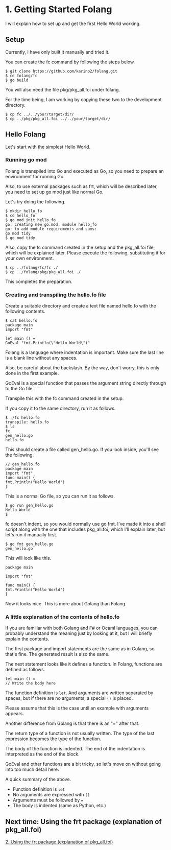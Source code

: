 # 1. Getting Started Folang

I will explain how to set up and get the first Hello World working.

## Setup

Currently, I have only built it manually and tried it.

You can create the fc command by following the steps below.

```
$ git clone https://github.com/karino2/folang.git
$ cd folang/fc
$ go build
```

You will also need the file pkg/pkg_all.foi under folang.

For the time being, I am working by copying these two to the development directory.

```
$ cp fc ../../your/target/dir/
$ cp ../pkg/pkg_all.foi ../../your/target/dir/
```

## Hello Folang

Let's start with the simplest Hello World.

### Running go mod

Folang is transpiled into Go and executed as Go, so you need to prepare an environment for running Go.

Also, to use external packages such as frt, which will be described later, you need to set up go mod just like normal Go.

Let's try doing the following.

```
$ mkdir hello_fo
$ cd hello_fo
$ go mod init hello_fo
go: creating new go.mod: module hello_fo
go: to add module requirements and sums:
go mod tidy
$ go mod tidy
```

Also, copy the fc command created in the setup and the pkg_all.foi file, which will be explained later.
Please execute the following, substituting it for your own environment.

```
$ cp ../folang/fc/fc ./
$ cp ../folang/pkg/pkg_all.foi ./
```

This completes the preparation.

### Creating and transpiling the hello.fo file

Create a suitable directory and create a text file named hello.fo with the following contents.

```
$ cat hello.fo
package main
import "fmt"

let main () =
GoEval "fmt.Println(\"Hello World\")"

```

Folang is a language where indentation is important. Make sure the last line is a blank line without any spaces.

Also, be careful about the backslash. By the way, don't worry, this is only done in the first example.

GoEval is a special function that passes the argument string directly through to the Go file.

Transpile this with the fc command created in the setup.

If you copy it to the same directory, run it as follows.

```
$ ./fc hello.fo
transpile: hello.fo
$ ls
fc
gen_hello.go
hello.fo
```

This should create a file called gen_hello.go.
If you look inside, you'll see the following.

```golang
// gen_hello.fo
package main
import "fmt"
func main() {
fmt.Println("Hello World")
}
```

This is a normal Go file, so
you can run it as follows.

```
$ go run gen_hello.go
Hello World
$
```

fc doesn't indent, so you would normally use go fmt.
I've made it into a shell script along with the one that includes pkg_all.foi, which I'll explain later, but
let's run it manually first.

```
$ go fmt gen_hello.go
gen_hello.go
```

This will look like this.

```golang
package main

import "fmt"

func main() {
fmt.Println("Hello World")
}
```

Now it looks nice. This is more about Golang than Folang.

### A little explanation of the contents of hello.fo

If you are familiar with both Golang and F# or Ocaml languages, you can probably understand the meaning just by looking at it, but I will briefly explain the contents.

The first package and import statements are the same as in Golang, so that's fine. The generated result is also the same.

The next statement looks like it defines a function.
In Folang, functions are defined as follows.

```
let main () =
// Write the body here
```

The function definition is `let`. And arguments are written separated by spaces, but if there are no arguments, a special `()` is placed.

Please assume that this is the case until an example with arguments appears.

Another difference from Golang is that there is an "=" after that.

The return type of a function is not usually written. The type of the last expression becomes the type of the function.

The body of the function is indented. The end of the indentation is interpreted as the end of the block.

GoEval and other functions are a bit tricky, so let's move on without going into too much detail here.

A quick summary of the above.

- Function definition is `let`
- No arguments are expressed with `()`
- Arguments must be followed by `=`
- The body is indented (same as Python, etc.)

## Next time: Using the frt package (explanation of pkg_all.foi)

[2. Using the frt package (explanation of pkg_all.foi)](2_UseFrtPackage.md)